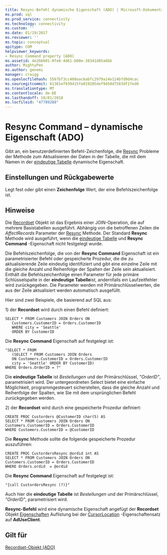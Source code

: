 ```yaml
---
title: Resync-Befehl dynamische Eigenschaft (ADO) | Microsoft-Dokumentation
ms.prod: sql
ms.prod_service: connectivity
ms.technology: connectivity
ms.custom: ''
ms.date: 01/19/2017
ms.reviewer: ''
ms.topic: conceptual
apitype: COM
helpviewer_keywords:
- Resync Command property [ADO]
ms.assetid: 4e2bb601-0fe8-4d61-b00e-38341d85a6bb
author: MightyPen
ms.author: genemi
manager: craigg
ms.openlocfilehash: 5567bf3cc460aac6abfc2979a14e124bfd9d4cac
ms.sourcegitcommit: 61381ef939415fe019285def9450d7583df1fed0
ms.translationtype: MT
ms.contentlocale: de-DE
ms.lasthandoff: 10/01/2018
ms.locfileid: "47789288"
---
```

# <a name="resync-command-property-dynamic-ado"></a>Resync Command – dynamische Eigenschaft (ADO)
Gibt an, ein benutzerdefinierten Befehl-Zeichenfolge, die [Resync](../../../ado/reference/ado-api/resync-method.md) Probleme der Methode zum Aktualisieren der Daten in der Tabelle, die mit dem Namen in der [eindeutige Tabelle](../../../ado/reference/ado-api/unique-table-unique-schema-unique-catalog-properties-dynamic-ado.md) dynamische Eigenschaft.  
  
## <a name="settings-and-return-values"></a>Einstellungen und Rückgabewerte  
 Legt fest oder gibt einen **Zeichenfolge** Wert, der eine Befehlszeichenfolge ist.  
  
## <a name="remarks"></a>Hinweise  
 Die [Recordset](../../../ado/reference/ado-api/recordset-object-ado.md) Objekt ist das Ergebnis einer JOIN-Operation, die auf mehrere Basistabellen ausgeführt. Abhängig von die betroffenen Zeilen die *AffectRecords* Parameter der [Resync](../../../ado/reference/ado-api/resync-method.md) Methode. Der Standard **Resync** Methode wird ausgeführt, wenn die [eindeutige Tabelle](../../../ado/reference/ado-api/unique-table-unique-schema-unique-catalog-properties-dynamic-ado.md) und **Resync Command** -Eigenschaft nicht festgelegt wurde.  
  
 Die Befehlszeichenfolge, die von der **Resync Command** Eigenschaft ist ein parametrisierter Befehl oder gespeicherte Prozedur, die die zu aktualisierende Zeile eindeutig identifiziert und gibt eine einzelne Zeile mit die gleiche Anzahl und Reihenfolge der Spalten der Zeile sein aktualisiert. Enthält die Befehlszeichenfolge einen Parameter für jede primäre Schlüsselspalte in der **eindeutige Tabelle**ist, andernfalls ein Laufzeitfehler wird zurückgegeben. Die Parameter werden mit Primärschlüsselwerten, die aus der Zeile aktualisiert werden automatisch ausgefüllt.  
  
 Hier sind zwei Beispiele, die basierend auf SQL aus:  
  
 1\) der **Recordset** wird durch einen Befehl definiert:  
  
```  
SELECT * FROM Customers JOIN Orders ON   
   Customers.CustomerID = Orders.CustomerID  
   WHERE city = 'Seattle'  
   ORDER BY CustomerID  
```  
  
 Die **Resync Command** Eigenschaft auf festgelegt ist:  
  
```  
"SELECT * FROM   
   (SELECT * FROM Customers JOIN Orders   
   ON Customers.CustomerID = Orders.CustomerID  
   city = 'Seattle' ORDER BY CustomerID)  
WHERE Orders.OrderID = ?"  
```  
  
 Die **eindeutige Tabelle** ist *Bestellungen* und der Primärschlüssel, *"OrderID"*, parametrisiert wird. Der untergeordneten Select bietet eine einfache Möglichkeit, programmgesteuert sicherstellen, dass die gleiche Anzahl und Reihenfolge der Spalten, wie Sie mit dem ursprünglichen Befehl zurückgegeben werden.  
  
 2\) der **Recordset** wird durch eine gespeicherte Prozedur definiert:  
  
```  
CREATE PROC Custorders @CustomerID char(5) AS   
SELECT * FROM Customers JOIN Orders ON   
Customers.CustomerID = Orders.CustomerID   
WHERE Customers.CustomerID = @CustomerID  
```  
  
 Die **Resync** Methode sollte die folgende gespeicherte Prozedur auszuführen:  
  
```  
CREATE PROC CustordersResync @ordid int AS   
SELECT * FROM Customers JOIN Orders ON   
Customers.CustomerID = Orders.CustomerID  
WHERE Orders.ordid  = @ordid  
```  
  
 Die **Resync Command** Eigenschaft auf festgelegt ist:  
  
```  
"{call CustordersResync (?)}"  
```  
  
 Auch hier die **eindeutige Tabelle** ist *Bestellungen* und der Primärschlüssel, *"OrderID"*, parametrisiert wird.  
  
 **Resync-Befehl** wird eine dynamische Eigenschaft angefügt der **Recordset** Objekt [Eigenschaften](../../../ado/reference/ado-api/properties-collection-ado.md) Auflistung bei der [CursorLocation](../../../ado/reference/ado-api/cursorlocation-property-ado.md) -Eigenschaftensatz auf **AdUseClient**.  
  
## <a name="applies-to"></a>Gilt für  
 [Recordset-Objekt (ADO)](../../../ado/reference/ado-api/recordset-object-ado.md)
